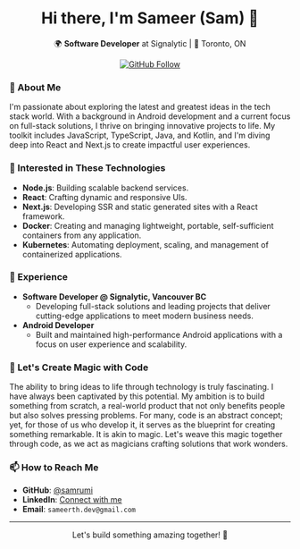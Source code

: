 <h1 align="center">Hi there, I'm Sameer (Sam) 👋</h1>
<p align="center">
  🌍 <b>Software Developer</b> at Signalytic | 📍 Toronto, ON
</p>
<p align="center">
  <a href="https://github.com/samrumi"><img src="https://img.shields.io/github/followers/samrumi?label=Follow&style=social" alt="GitHub Follow" /></a>
</p>

### 👀 About Me

I'm passionate about exploring the latest and greatest ideas in the tech stack world. With a background in Android development and a current focus on full-stack solutions, I thrive on bringing innovative projects to life. My toolkit includes JavaScript, TypeScript, Java, and Kotlin, and I'm diving deep into React and Next.js to create impactful user experiences.

### 🌟 Interested in These Technologies

- **Node.js**: Building scalable backend services.
- **React**: Crafting dynamic and responsive UIs.
- **Next.js**: Developing SSR and static generated sites with a React framework.
- **Docker**: Creating and managing lightweight, portable, self-sufficient containers from any application.
- **Kubernetes**: Automating deployment, scaling, and management of containerized applications.

### 💼 Experience

- **Software Developer @ Signalytic, Vancouver BC**
  - Developing full-stack solutions and leading projects that deliver cutting-edge applications to meet modern business needs.
- **Android Developer**
  - Built and maintained high-performance Android applications with a focus on user experience and scalability.

### 🚀 Let's Create Magic with Code

The ability to bring ideas to life through technology is truly fascinating. I have always been captivated by this potential. My ambition is to build something from scratch, a real-world product that not only benefits people but also solves pressing problems. For many, code is an abstract concept; yet, for those of us who develop it, it serves as the blueprint for creating something remarkable. It is akin to magic. Let's weave this magic together through code, as we act as magicians crafting solutions that work wonders.

### 📫 How to Reach Me

- **GitHub**: [@samrumi](https://github.com/samrumi)
- **LinkedIn**: [Connect with me](https://www.linkedin.com/in/sameer-thapa-11030b134/)
- **Email**: `sameerth.dev@gmail.com`

---

<p align="center">
  Let's build something amazing together! 🚀
</p>


<!---
samrumi/samrumi is a ✨ special ✨ repository because its `README.md` (this file) appears on your GitHub profile.
You can click the Preview link to take a look at your changes.
--->
